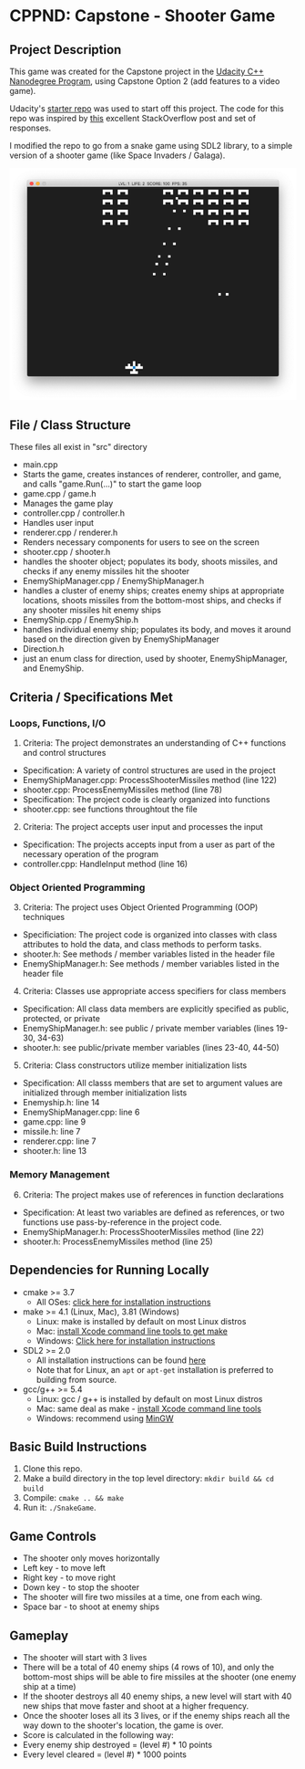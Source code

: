 # CPPND: Capstone - Shooter Game

## Project Description

This game was created for the Capstone project in the [Udacity C++ Nanodegree Program](https://www.udacity.com/course/c-plus-plus-nanodegree--nd213), using Capstone Option 2 (add features to a video game).

Udacity's [starter repo](https://github.com/udacity/CppND-Capstone-Snake-Game) was used to start off this project. The code for this repo was inspired by [this](https://codereview.stackexchange.com/questions/212296/snake-game-in-c-with-sdl) excellent StackOverflow post and set of responses.

I modified the repo to go from a snake game using SDL2 library, to a simple version of a shooter game (like Space Invaders / Galaga).

<img src="shooter_game.png"/>

## File / Class Structure
These files all exist in "src" directory
* main.cpp
* Starts the game, creates instances of renderer, controller, and game, and calls "game.Run(...)" to start the game loop
* game.cpp / game.h
 * Manages the game play
* controller.cpp / controller.h
 * Handles user input
* renderer.cpp / renderer.h
 * Renders necessary components for users to see on the screen
* shooter.cpp / shooter.h
 * handles the shooter object; populates its body, shoots missiles, and checks if any enemy missiles hit the shooter
* EnemyShipManager.cpp / EnemyShipManager.h
 * handles a cluster of enemy ships; creates enemy ships at appropriate locations, shoots missiles from the bottom-most ships, and checks if any shooter missiles hit enemy ships 
* EnemyShip.cpp / EnemyShip.h
 * handles individual enemy ship; populates its body, and moves it around based on the direction given by EnemyShipManager 
* Direction.h
 * just an enum class for direction, used by shooter, EnemyShipManager, and EnemyShip.

## Criteria / Specifications Met
### Loops, Functions, I/O
1. Criteria: The project demonstrates an understanding of C++ functions and control structures
 * Specification: A variety of control structures are used in the project
  * EnemyShipManager.cpp: ProcessShooterMissiles method (line 122)
  * shooter.cpp: ProcessEnemyMissiles method (line 78)
 * Specification: The project code is clearly organized into functions
  * shooter.cpp: see functions throughtout the file 
2.  Criteria: The project accepts user input and processes the input
 * Specification: The projects accepts input from a user as part of the necessary operation of the program
  * controller.cpp: HandleInput method (line 16) 
### Object Oriented Programming
3. Criteria: The project uses Object Oriented Programming (OOP) techniques
 * Specificiation: The project code is organized into classes with class attributes to hold the data, and class methods to perform tasks.
  * shooter.h: See methods / member variables listed in the header file
  * EnemyShipManager.h: See methods / member variables listed in the header file  
4. Criteria: Classes use appropriate access specifiers for class members
 * Specification: All class data members are explicitly specified as public, protected, or private
  * EnemyShipManager.h: see public / private member variables (lines 19-30, 34-63) 
  * shooter.h: see public/private member variables (lines 23-40, 44-50)
5. Criteria: Class constructors utilize member initialization lists
 * Specification: All classs members that are set to argument values are initialized through member initialization lists
  * Enemyship.h: line 14
  * EnemyShipManager.cpp: line 6
  * game.cpp: line 9
  * missile.h: line 7
  * renderer.cpp: line 7
  * shooter.h: line 13
### Memory Management
6. Criteria: The project makes use of references in function declarations
 * Specification: At least two variables are defined as references, or two functions use pass-by-reference in the project code.
  * EnemyShipManager.h: ProcessShooterMissiles method (line 22)
  * shooter.h: ProcessEnemyMissiles method (line 25)
 

## Dependencies for Running Locally
* cmake >= 3.7
  * All OSes: [click here for installation instructions](https://cmake.org/install/)
* make >= 4.1 (Linux, Mac), 3.81 (Windows)
  * Linux: make is installed by default on most Linux distros
  * Mac: [install Xcode command line tools to get make](https://developer.apple.com/xcode/features/)
  * Windows: [Click here for installation instructions](http://gnuwin32.sourceforge.net/packages/make.htm)
* SDL2 >= 2.0
  * All installation instructions can be found [here](https://wiki.libsdl.org/Installation)
  * Note that for Linux, an `apt` or `apt-get` installation is preferred to building from source.
* gcc/g++ >= 5.4
  * Linux: gcc / g++ is installed by default on most Linux distros
  * Mac: same deal as make - [install Xcode command line tools](https://developer.apple.com/xcode/features/)
  * Windows: recommend using [MinGW](http://www.mingw.org/)

## Basic Build Instructions

1. Clone this repo.
2. Make a build directory in the top level directory: `mkdir build && cd build`
3. Compile: `cmake .. && make`
4. Run it: `./SnakeGame`.

## Game Controls
* The shooter only moves horizontally
 * Left key - to move left
 * Right key - to move right
 * Down key - to stop the shooter
* The shooter will fire two missiles at a time, one from each wing.
 * Space bar - to shoot at enemy ships
 
## Gameplay
* The shooter will start with 3 lives
* There will be a total of 40 enemy ships (4 rows of 10), and only the bottom-most ships will be able to fire missiles at the shooter (one enemy ship at a time)
* If the shooter destroys all 40 enemy ships, a new level will start with 40 new ships that move faster and shoot at a higher frequency.
* Once the shooter loses all its 3 lives, or if the enemy ships reach all the way down to the shooter's location, the game is over.
* Score is calculated in the following way:
 * Every enemy ship destroyed = (level #) * 10 points
 * Every level cleared = (level #) * 1000 points

